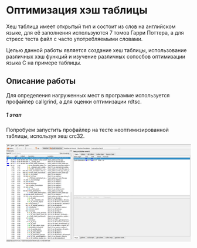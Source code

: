 # Оптимизация хэш таблицы

Хеш таблица имеет открытый тип и состоит из слов на английском языке, для её заполнения используются 7 томов Гарри Поттера, а для стресс теста файл с часто употребляемыми словами.

Целью данной работы является создание хеш таблицы, использование различных хэш функций и изучение различных сопосбов оптимизации языка С на примере таблицы.

## Описание работы

 Для определения нагруженных мест в программе используется профайлер callgrind, а для оценки оптимизации rdtsc.  
 
 ##### 1 этап
 Попробуем запустить профайлер на тесте неоптимизированной таблицы, используя хеш crc32.

 ![Alt-текст](https://github.com/levasemin/hash/blob/master/images/Screenshot%20from%202022-05-07%2023-00-17.png "Орк")

